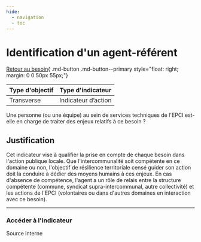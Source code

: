 ```yaml
---
hide:
  - navigation
  - toc
---
```


# Identification d'un agent-référent

[Retour au besoin](https://konsilion.github.io/diag360/pages/besoins/bv3){ .md-button .md-button--primary style="float: right; margin: 0 0 50px 55px;"}

|Type d'objectif|Type d'indicateur|
|--|--|
|Transverse|Indicateur d’action|

Une  personne  (ou  une  équipe)  au  sein  de  services  techniques  de  l'EPCI  est-elle  en charge de traiter des enjeux relatifs à ce besoin ?  

## Justification

Cet  indicateur  vise  à  qualifier  la  prise  en  compte  de  chaque  besoin  dans  l'action publique  locale.  Que  l'intercommunalité  soit  compétente  en  ce  domaine  ou  non, l'objectif de résilience territoriale censé guider son action doit la conduire à dédier des moyens humains à ces enjeux. En cas d'absence de compétence, l'agent a un rôle de relais entre la structure compétente (commune, syndicat supra-intercommunal, autre collectivité)  et  les  actions  de  l'EPCI  (volontaires  ou  dans  d'autres  domaines  en interaction avec ce besoin).  

---

### Accéder à l'indicateur

Source interne
